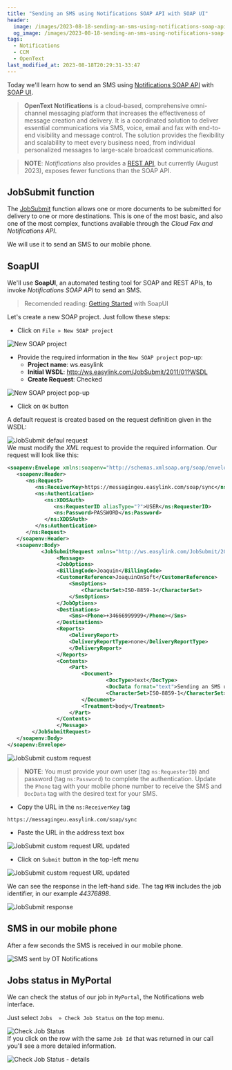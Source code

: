 ```yaml
---
title: "Sending an SMS using Notifications SOAP API with SOAP UI"
header:
  image: /images/2023-08-18-sending-an-sms-using-notifications-soap-api-with-soap-ui/00-sms-in-mobile-phone.jpg
  og_image: /images/2023-08-18-sending-an-sms-using-notifications-soap-api-with-soap-ui/00-sms-in-mobile-phone.jpg
tags:
  - Notifications
  - CCM
  - OpenText  
last_modified_at: 2023-08-18T20:29:31-33:47
---
```


Today we'll learn how to send an SMS using [Notifications SOAP API](https://apiforums.easylink.com/emapidocs/) with [SOAP UI](https://www.soapui.org/).

> **OpenText Notifications** is a cloud-based, comprehensive omni-channel messaging platform that 
> increases the effectiveness of message creation and delivery. It is a coordinated solution to 
> deliver essential communications via SMS, voice, email and fax with end-to-end visibility and 
> message control. The solution provides the flexibility and scalability to meet every business 
> need, from individual personalized messages to large-scale broadcast communications.

> **NOTE**: *Notifications* also provides a 
> [REST API](https://developer.opentext.com/ce/products/notifications), 
> but currently (August 2023), exposes fewer functions than the SOAP API. 

## JobSubmit function

The [JobSubmit](https://apiforums.easylink.com/emapidocs/26/JobSubmit/JobSubmit.html) function allows one 
or more documents to be submitted for delivery to one or more destinations. This is one of the most basic, 
and also one of the most complex, functions available through the *Cloud Fax and Notifications API*.

We will use it to send an SMS to our mobile phone.

## SoapUI

We'll use **SoapUI**, an automated testing tool for SOAP and REST APIs, to invoke 
*Notifications SOAP API* to send an SMS.

> Recomended reading: [Getting Started](https://www.soapui.org/docs/soap-and-wsdl/) with SoapUI

Let's create a new SOAP project. Just follow these steps:

 - Click on `File » New SOAP project`
 
 ![New SOAP project](/images/2023-08-18-sending-an-sms-using-notifications-soap-api-with-soap-ui/01-new-soap-project.png)	  	

 - Provide the required information in the `New SOAP project` pop-up:
    - **Project name**: ws.easylink
	- **Initial WSDL**: http://ws.easylink.com/JobSubmit/2011/01?WSDL
	- **Create Request**: Checked
	
 ![New SOAP project pop-up](/images/2023-08-18-sending-an-sms-using-notifications-soap-api-with-soap-ui/02-new-soap-project-pop-up.png)	  	
 - Click on `OK` button

A default request is created based on the request definition given in the WSDL:

 ![JobSubmit defaul request](/images/2023-08-18-sending-an-sms-using-notifications-soap-api-with-soap-ui/03-jobsubmit-default-request.png)	  	
We must modify the *XML* request to provide the required information. Our request will look like this: 

```xml
<soapenv:Envelope xmlns:soapenv="http://schemas.xmlsoap.org/soap/envelope/" xmlns:ns="http://ws.easylink.com/RequestResponse/2011/01" xmlns:ns1="http://ws.easylink.com/JobSubmit/2011/01">
   <soapenv:Header>
      <ns:Request>
         <ns:ReceiverKey>https://messagingeu.easylink.com/soap/sync</ns:ReceiverKey>
         <ns:Authentication>            
            <ns:XDDSAuth>
               <ns:RequesterID aliasType="?">USER</ns:RequesterID>
               <ns:Password>PASSWORD</ns:Password>
            </ns:XDDSAuth>
         </ns:Authentication>
      </ns:Request>
   </soapenv:Header>
   <soapenv:Body>
		   <JobSubmitRequest xmlns="http://ws.easylink.com/JobSubmit/2011/01">
				<Message>
				<JobOptions>
				<BillingCode>Joaquin</BillingCode>
				<CustomerReference>JoaquinOnSoft</CustomerReference>
					<SmsOptions>
						<CharacterSet>ISO-8859-1</CharacterSet>
					</SmsOptions>
				</JobOptions>
				<Destinations>
					<Sms><Phone>+34666999999</Phone></Sms>
				</Destinations>
				<Reports>
					<DeliveryReport>
					<DeliveryReportType>none</DeliveryReportType>
					</DeliveryReport>
				</Reports>
				<Contents>
					<Part>
						<Document>
								<DocType>text</DocType>
								<DocData format="text">Sending an SMS using Notifications SOAP API with SOAP UI</DocData>	
								<CharacterSet>ISO-8859-1</CharacterSet> 									
						</Document>
						<Treatment>body</Treatment>
					</Part>
				</Contents>
				</Message>
		</JobSubmitRequest>
   </soapenv:Body>
</soapenv:Envelope>

```

 ![JobSubmit custom request](/images/2023-08-18-sending-an-sms-using-notifications-soap-api-with-soap-ui/04-jobsubmit-custom-request.png)	  

> **NOTE**: You must provide your own user (tag `ns:RequesterID`) and password 
> (tag `ns:Password`) to complete the authentication.
> Update the `Phone` tag with your mobile phone number to receive the SMS and 
> `DocData` tag with the desired text for your SMS.

 - Copy the URL in the `ns:ReceiverKey` tag
 
```
https://messagingeu.easylink.com/soap/sync
```
 - Paste the URL in the address text box

 ![JobSubmit custom request URL updated](/images/2023-08-18-sending-an-sms-using-notifications-soap-api-with-soap-ui/05-jobsubmit-custom-request-url-updated.png)	  
 
 - Click on `Submit` button in the top-left menu
 
 ![JobSubmit custom request URL updated](/images/2023-08-18-sending-an-sms-using-notifications-soap-api-with-soap-ui/06-submit-request.png)	   
 
We can see the response in the left-hand side. The tag `MRN` includes the job identifier, in our example *44376898*.

 ![JobSubmit response](/images/2023-08-18-sending-an-sms-using-notifications-soap-api-with-soap-ui/07-jobsubmit-response.png)	   

## SMS in our mobile phone

After a few seconds the SMS is received in our mobile phone.
  
 ![SMS sent by OT Notifications](/images/2023-08-18-sending-an-sms-using-notifications-soap-api-with-soap-ui/08-sms-in-mobile-phone.jpg)  
 
## Jobs status in MyPortal

We can check the status of our job in `MyPortal`, the Notifications web interface.

Just select `Jobs  » Check Job Status` on the top menu.

 ![Check Job Status](/images/2023-08-18-sending-an-sms-using-notifications-soap-api-with-soap-ui/09-check-job-status-my-portal.png)  
If you click on the row with the same `Job Id` that was returned in our call you'll see a more detailed information.

 ![Check Job Status - details](/images/2023-08-18-sending-an-sms-using-notifications-soap-api-with-soap-ui/10-check-job-status-details-my-portal.png)  



